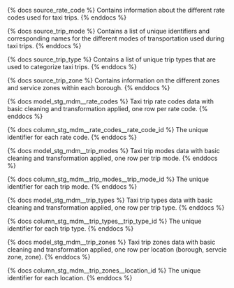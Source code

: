{% docs source_rate_code %}
Contains information about the different rate codes used for taxi trips.
{% enddocs %}

{% docs source_trip_mode %}
Contains a list of unique identifiers and corresponding names for the different modes of transportation used during taxi trips.
{% enddocs %}

{% docs source_trip_type %}
Contains a list of unique trip types that are used to categorize taxi trips.
{% enddocs %}

{% docs source_trip_zone %}
Contains information on the different zones and service zones within each borough.
{% enddocs %}

{% docs model_stg_mdm__rate_codes %}
Taxi trip rate codes data with basic cleaning and transformation applied, one row per rate code.
{% enddocs %}

{% docs column_stg_mdm__rate_codes__rate_code_id %}
The unique identifier for each rate code.
{% enddocs %}

{% docs model_stg_mdm__trip_modes %}
Taxi trip modes data with basic cleaning and transformation applied, one row per trip mode.
{% enddocs %}

{% docs column_stg_mdm__trip_modes__trip_mode_id %}
The unique identifier for each trip mode.
{% enddocs %}

{% docs model_stg_mdm__trip_types %}
Taxi trip types data with basic cleaning and transformation applied, one row per trip type.
{% enddocs %}

{% docs column_stg_mdm__trip_types__trip_type_id %}
The unique identifier for each trip type.
{% enddocs %}

{% docs model_stg_mdm__trip_zones %}
Taxi trip zones data with basic cleaning and transformation applied, one row per location (borough, servcie zone, zone).
{% enddocs %}

{% docs column_stg_mdm__trip_zones__location_id %}
The unique identifier for each location.
{% enddocs %}
